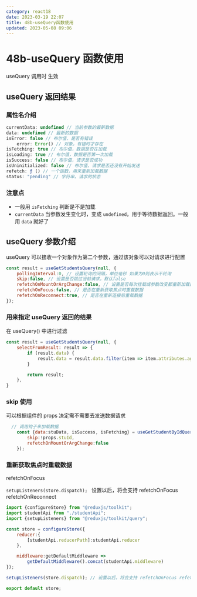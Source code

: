 ```yaml
---
category: react18
date: 2023-03-19 22:07
title: 48b-useQuery函数使用
updated: 2023-05-08 09:06
---
```


# 48b-useQuery 函数使用

useQuery 调用时 生效

## useQuery 返回结果

### 属性名介绍

```js
currentData: undefined // 当前参数的最新数据
data: undefined // 最新的数据
isError: false // 布尔值，是否有错误
    error: Error() // 对象，有错时才存在
isFetching: true // 布尔值，数据是否在加载
isLoading: true // 布尔值，数据是否第一次加载
isSuccess: false // 布尔值，请求是否成功
isUninitialized: false // 布尔值，请求是否还没有开始发送
refetch: ƒ () // 一个函数，用来重新加载数据
status: "pending" // 字符串，请求的状态
```

### 注意点

- 一般用 `isFetching` 判断是不是加载
- `currentData` 当参数发生变化时，变成 `undefined`，用于等待数据返回。一般用 `data` 就好了

## useQuery 参数介绍

useQuery 可以接收一个对象作为第二个参数，通过该对象可以对请求进行配置

```js
const result = useGetStudentsQuery(null, {
    pollingInterval:0, // 设置轮询的间隔，单位毫秒 如果为0则表示不轮询
    skip:false, // 设置是否跳过当前请求，默认false
    refetchOnMountOrArgChange:false, // 设置是否每次挂载或参数改变都重新加载数据。false正常使用缓存，true每次都重载数据；或者数字，数据缓存的时间（秒）
    refetchOnFocus:false, // 是否在重新获取焦点时重载数据
    refetchOnReconnect:true, // 是否在重新连接后重载数据
});
```

### 用来指定 useQuery 返回的结果

在 useQuery() 中进行过滤

```js
const result = useGetStudentsQuery(null, {
    selectFromResult: result => {
        if (result.data) {
            result.data = result.data.filter(item => item.attributes.age < 18);
        }

        return result;
    },
}
```

### skip 使用

可以根据组件的 props 决定需不需要去发送数据请求

```js
  // 调用钩子来加载数据
    const {data:stuData, isSuccess, isFetching} = useGetStudentByIdQuery(props.stuId, {
        skip:!props.stuId,
        refetchOnMountOrArgChange:false
    });
```

### 重新获取焦点时重载数据

refetchOnFocus

`setupListeners(store.dispatch); `
设置以后，将会支持 refetchOnFocus refetchOnReconnect

```js
import {configureStore} from "@reduxjs/toolkit";
import studentApi from "./studentApi";
import {setupListeners} from "@reduxjs/toolkit/query";

const store = configureStore({
    reducer:{
        [studentApi.reducerPath]:studentApi.reducer
    },

    middleware:getDefaultMiddleware =>
        getDefaultMiddleware().concat(studentApi.middleware)
});

setupListeners(store.dispatch); // 设置以后，将会支持 refetchOnFocus refetchOnReconnect

export default store;

```